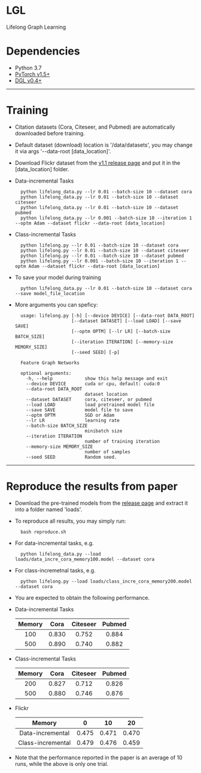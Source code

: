 # LGL
Lifelong Graph Learning

# Dependencies

* Python 3.7
* [PyTorch v1.5+](https://pytorch.org/get-started)
* [DGL v0.4+](https://www.dgl.ai/pages/start.html)

---     
# Training

* Citation datasets (Cora, Citeseer, and Pubmed) are automatically downloaded before training.

* Default dataset (download) location is '/data/datasets', you may change it via args '--data-root [data_location]'.

* Download Flickr dataset from the [v1.1 release page](https://github.com/wang-chen/LGL/releases/download/v1.1/flickr.zip) and put it in the [data_location] folder.

* Data-incremental Tasks

        python lifelong_data.py --lr 0.01 --batch-size 10 --dataset cora
        python lifelong_data.py --lr 0.01 --batch-size 10 --dataset citeseer
        python lifelong_data.py --lr 0.01 --batch-size 10 --dataset pubmed
        python lifelong_data.py --lr 0.001 --batch-size 10 --iteration 1 --optm Adam --dataset flickr --data-root [data_location]

* Class-incremental Tasks

        python lifelong.py --lr 0.01 --batch-size 10 --dataset cora
        python lifelong.py --lr 0.01 --batch-size 10 --dataset citeseer
        python lifelong.py --lr 0.01 --batch-size 10 --dataset pubmed
        python lifelong.py --lr 0.001 --batch-size 10 --iteration 1 --optm Adam --dataset flickr --data-root [data_location]

* To save your model during training

        python lifelong_data.py --lr 0.01 --batch-size 10 --dataset cora --save model_file_location

* More arguments you can speficy:

        usage: lifelong.py [-h] [--device DEVICE] [--data-root DATA_ROOT]
                           [--dataset DATASET] [--load LOAD] [--save SAVE]
                           [--optm OPTM] [--lr LR] [--batch-size BATCH_SIZE]
                           [--iteration ITERATION] [--memory-size MEMORY_SIZE]
                           [--seed SEED] [-p]

        Feature Graph Networks

        optional arguments:
          -h, --help            show this help message and exit
          --device DEVICE       cuda or cpu, default: cuda:0
          --data-root DATA_ROOT
                                dataset location
          --dataset DATASET     cora, citeseer, or pubmed
          --load LOAD           load pretrained model file
          --save SAVE           model file to save
          --optm OPTM           SGD or Adam
          --lr LR               learning rate
          --batch-size BATCH_SIZE
                                minibatch size
          --iteration ITERATION
                                number of training iteration
          --memory-size MEMORY_SIZE
                                number of samples
          --seed SEED           Random seed.

---
# Reproduce the results from paper

* Download the pre-trained models from the [release page](https://github.com/wang-chen/LGL/releases/download/v1.1/loads.zip) and extract it into a folder named 'loads'.

* To reproduce all results, you may simply run:

        bash reproduce.sh

* For data-incremental tasks, e.g.

        python lifelong_data.py --load loads/data_incre_cora_memory100.model --dataset cora

* For class-incremetnal tasks, e.g.

        python lifelong.py --load loads/class_incre_cora_memory200.model --dataset cora

* You are expected to obtain the following performance.

* Data-incremental Tasks

     |     Memory    |         Cora  |  Citeseer     |    Pubmed     |
     | :-----------: | :-----------: | :-----------: | :-----------: |
     |       100     |     0.830     |     0.752     |     0.884     |
     |       500     |     0.890     |     0.740     |     0.882     |

* Class-incremental Tasks

     |     Memory    |         Cora  |  Citeseer     |    Pubmed     |
     | :-----------: | :-----------: | :-----------: | :-----------: |
     |       200     |     0.827     |     0.712     |     0.826     |
     |       500     |     0.880     |     0.746     |     0.876     |

* Flickr

     |     Memory       |         0     |        10     |        20     |
     | :-----------:    | :-----------: | :-----------: | :-----------: |
     | Data-incremental |     0.475     |     0.471     |     0.470     |
     | Class-incremental|     0.479     |     0.476     |     0.459     |

* Note that the performance reported in the paper is an average of 10 runs, while the above is only one trial.
